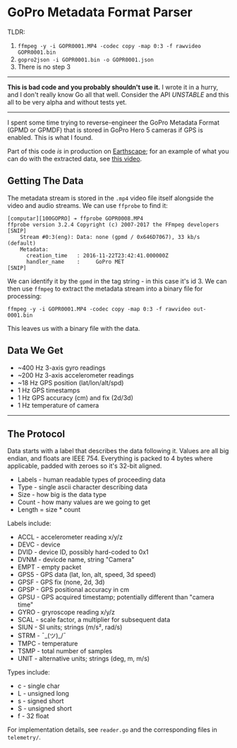 GoPro Metadata Format Parser
============================

TLDR:

1. `ffmpeg -y -i GOPR0001.MP4 -codec copy -map 0:3 -f rawvideo GOPR0001.bin`
2. `gopro2json -i GOPR0001.bin -o GOPR0001.json`
3. There is no step 3

---

**This is bad code and you probably shouldn't use it.** I wrote it in a hurry, and I don't really know Go all that well. Consider the API *UNSTABLE* and this all to be very alpha and without tests yet.

---

I spent some time trying to reverse-engineer the GoPro Metadata Format (GPMD or GPMDF) that is stored in GoPro Hero 5 cameras if GPS is enabled. This is what I found.

Part of this code _is_ in production on [Earthscape](https://public.earthscape.com/); for an example of what you can do with the extracted data, see [this video](https://public.earthscape.com/videos/10231).


Getting The Data
----------------

The metadata stream is stored in the `.mp4` video file itself alongside the video and audio streams. We can use `ffprobe` to find it:

```
[computar][100GOPRO] ➔ ffprobe GOPR0008.MP4
ffprobe version 3.2.4 Copyright (c) 2007-2017 the FFmpeg developers
[SNIP]
    Stream #0:3(eng): Data: none (gpmd / 0x646D7067), 33 kb/s (default)
    Metadata:
      creation_time   : 2016-11-22T23:42:41.000000Z
      handler_name    : 	GoPro MET
[SNIP]
```

We can identify it by the `gpmd` in the tag string - in this case it's id 3. We can then use `ffmpeg` to extract the metadata stream into a binary file for processing:

`ffmpeg -y -i GOPR0001.MP4 -codec copy -map 0:3 -f rawvideo out-0001.bin`

This leaves us with a binary file with the data.

Data We Get
-----------

* ~400 Hz 3-axis gyro readings
* ~200 Hz 3-axis accelerometer readings
* ~18 Hz GPS position (lat/lon/alt/spd)
* 1 Hz GPS timestamps
* 1 Hz GPS accuracy (cm) and fix (2d/3d)
* 1 Hz temperature of camera

---


The Protocol
------------

Data starts with a label that describes the data following it. Values are all big endian, and floats are IEEE 754. Everything is packed to 4 bytes where applicable, padded with zeroes so it's 32-bit aligned.

 * Labels - human readable types of proceeding data
 * Type - single ascii character describing data
 * Size - how big is the data type
 * Count - how many values are we going to get
 * Length = size * count

Labels include:

 * ACCL - accelerometer reading x/y/z
 * DEVC - device 
 * DVID - device ID, possibly hard-coded to 0x1
 * DVNM - devicde name, string "Camera"
 * EMPT - empty packet
 * GPS5 - GPS data (lat, lon, alt, speed, 3d speed)
 * GPSF - GPS fix (none, 2d, 3d)
 * GPSP - GPS positional accuracy in cm
 * GPSU - GPS acquired timestamp; potentially different than "camera time"
 * GYRO - gryroscope reading x/y/z
 * SCAL - scale factor, a multiplier for subsequent data
 * SIUN - SI units; strings (m/s², rad/s)
 * STRM - ¯\_(ツ)_/¯
 * TMPC - temperature
 * TSMP - total number of samples
 * UNIT - alternative units; strings (deg, m, m/s)

Types include:

 * c - single char
 * L - unsigned long
 * s - signed short
 * S - unsigned short
 * f - 32 float

For implementation details, see `reader.go` and the corresponding files in `telemetry/`.
